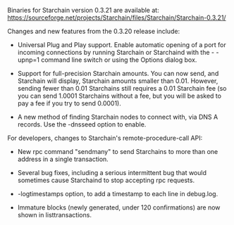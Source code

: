Binaries for Starchain version 0.3.21 are available at:
  https://sourceforge.net/projects/Starchain/files/Starchain/Starchain-0.3.21/

Changes and new features from the 0.3.20 release include:

* Universal Plug and Play support.  Enable automatic opening of a port for incoming connections by running Starchain or Starchaind with the - -upnp=1 command line switch or using the Options dialog box.

* Support for full-precision Starchain amounts.  You can now send, and Starchain will display, Starchain amounts smaller than 0.01.  However, sending fewer than 0.01 Starchains still requires a 0.01 Starchain fee (so you can send 1.0001 Starchains without a fee, but you will be asked to pay a fee if you try to send 0.0001).

* A new method of finding Starchain nodes to connect with, via DNS A records. Use the -dnsseed option to enable.

For developers, changes to Starchain's remote-procedure-call API:

* New rpc command "sendmany" to send Starchains to more than one address in a single transaction.

* Several bug fixes, including a serious intermittent bug that would sometimes cause Starchaind to stop accepting rpc requests. 

* -logtimestamps option, to add a timestamp to each line in debug.log.

* Immature blocks (newly generated, under 120 confirmations) are now shown in listtransactions.
